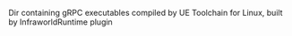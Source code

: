 Dir containing gRPC executables compiled by UE Toolchain for Linux, built by InfraworldRuntime plugin
